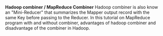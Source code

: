 **Hadoop combiner / MapReduce Combiner**
Hadoop combiner is also know an "Mini-Reducer" that summarizes the Mapper
output record with the same Key before passing to the Reducer.
    In this tutorial on MapReduce program with and without combiner, advantages
of hadoop combiner and disadvantage of the combiner in Hadoop.
